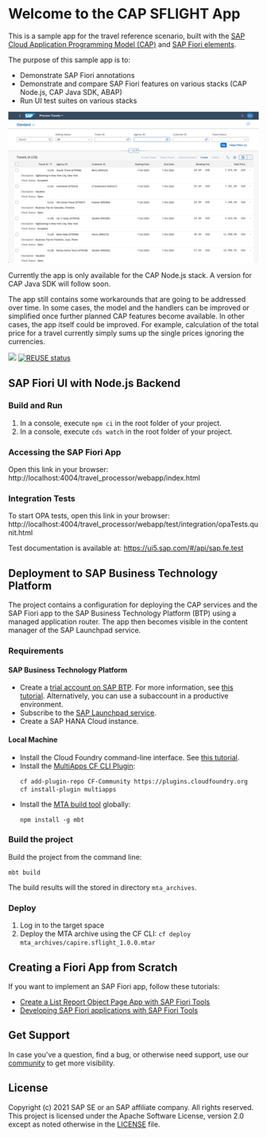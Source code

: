 # Welcome to the CAP SFLIGHT App

This is a sample app for the travel reference scenario, built with the [SAP Cloud Application Programming Model (CAP)](https://cap.cloud.sap) and [SAP Fiori elements](https://experience.sap.com/fiori-design-web/smart-templates).

The purpose of this sample app is to:

- Demonstrate SAP Fiori annotations
- Demonstrate and compare SAP Fiori features on various stacks (CAP Node.js, CAP Java SDK, ABAP)
- Run UI test suites on various stacks

![Process Travels Page](img.png)

Currently the app is only available for the CAP Node.js stack. A version for CAP Java SDK will follow soon.

The app still contains some workarounds that are going to be addressed over time.
In some cases, the model and the handlers can be improved or simplified once further planned CAP features become available.
In other cases, the app itself could be improved. For example, calculation of the total price for a travel
currently simply sums up the single prices ignoring the currencies.

![](https://github.com/SAP-samples/cap-sflight/workflows/CI/badge.svg)
[![REUSE status](https://api.reuse.software/badge/github.com/SAP-samples/cap-sflight)](https://api.reuse.software/info/github.com/SAP-samples/cap-sflight)

## SAP Fiori UI with Node.js Backend

### Build and Run

1. In a console, execute `npm ci` in the root folder of your project.
2. In a console, execute `cds watch` in the root folder of your project.

### Accessing the SAP Fiori App

Open this link in your browser:
http://localhost:4004/travel_processor/webapp/index.html

### Integration Tests

To start OPA tests, open this link in your browser:
http://localhost:4004/travel_processor/webapp/test/integration/opaTests.qunit.html

Test documentation is available at:
https://ui5.sap.com/#/api/sap.fe.test

## Deployment to SAP Business Technology Platform

The project contains a configuration for deploying the CAP services and the SAP Fiori app to the SAP Business Technology Platform (BTP) using a managed application router. The app then becomes visible in the content manager of the SAP Launchpad service.

### Requirements
#### SAP Business Technology Platform
- Create a [trial account on SAP BTP](https://www.sap.com/products/business-technology-platform/trial.html). For more information, see [this tutorial](https://developers.sap.com/tutorials/hcp-create-trial-account.html). Alternatively, you can use a subaccount in a productive environment.
- Subscribe to the [SAP Launchpad service](https://developers.sap.com/tutorials/cp-portal-cloud-foundry-getting-started.html).
- Create a SAP HANA Cloud instance.
  
#### Local Machine
- Install the Cloud Foundry command-line interface. See [this tutorial](https://developers.sap.com/tutorials/hcp-create-trial-account.html).
- Install the [MultiApps CF CLI Plugin](https://github.com/cloudfoundry-incubator/multiapps-cli-plugin):
  ```shell
  cf add-plugin-repo CF-Community https://plugins.cloudfoundry.org
  cf install-plugin multiapps
  ```
- Install the [MTA build tool](https://github.com/SAP/cloud-mta-build-tool) globally:
  ```shell
  npm install -g mbt
   ```
### Build the project
Build the project from the command line:
```shell
mbt build
```
The build results will the stored in directory `mta_archives`.

### Deploy
1. Log in to the target space
2. Deploy the MTA archive using the CF CLI: `cf deploy mta_archives/capire.sflight_1.0.0.mtar`

## Creating a Fiori App from Scratch

If you want to implement an SAP Fiori app, follow these tutorials:

- [Create a List Report Object Page App with SAP Fiori Tools](https://developers.sap.com/group.fiori-tools-lrop.html)
- [Developing SAP Fiori applications with SAP Fiori Tools](https://help.sap.com/viewer/17d50220bcd848aa854c9c182d65b699/Latest/en-US)

## Get Support

In case you've a question, find a bug, or otherwise need support, use our [community](https://answers.sap.com/tags/9f13aee1-834c-4105-8e43-ee442775e5ce) to get more visibility.

## License

Copyright (c) 2021 SAP SE or an SAP affiliate company. All rights reserved. This project is licensed under the Apache Software License, version 2.0 except as noted otherwise in the [LICENSE](LICENSE.txt) file.
